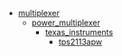 * [multiplexer](multiplexer)
  * [power_multiplexer](/multiplexer/power_multiplexer)
    * [texas_instruments](multiplexer/power_multiplexer/texas_instruments)
      * [tps2113apw](multiplexer/power_multiplexer/texas_instruments/tps2113apw)
